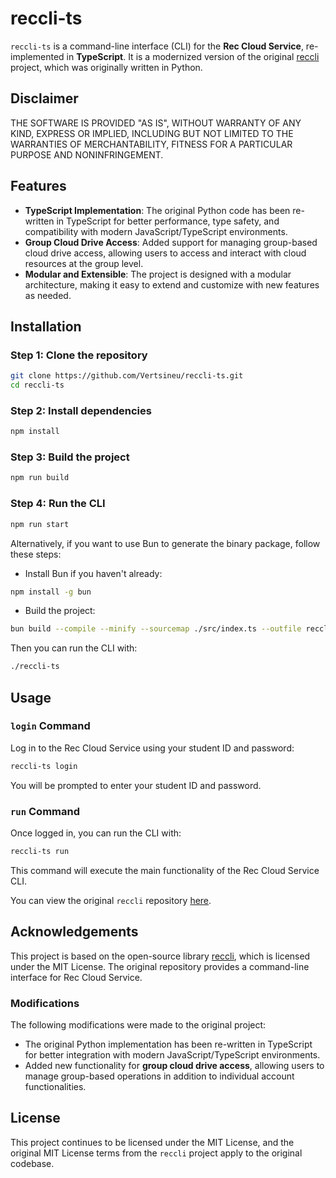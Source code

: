 # reccli-ts

`reccli-ts` is a command-line interface (CLI) for the **Rec Cloud Service**, re-implemented in **TypeScript**. It is a modernized version of the original [reccli](https://github.com/taoky/reccli) project, which was originally written in Python.

## Disclaimer

THE SOFTWARE IS PROVIDED "AS IS", WITHOUT WARRANTY OF ANY KIND, EXPRESS OR IMPLIED, INCLUDING BUT NOT LIMITED TO THE WARRANTIES OF MERCHANTABILITY, FITNESS FOR A PARTICULAR PURPOSE AND NONINFRINGEMENT.

## Features

- **TypeScript Implementation**: The original Python code has been re-written in TypeScript for better performance, type safety, and compatibility with modern JavaScript/TypeScript environments.
- **Group Cloud Drive Access**: Added support for managing group-based cloud drive access, allowing users to access and interact with cloud resources at the group level.
- **Modular and Extensible**: The project is designed with a modular architecture, making it easy to extend and customize with new features as needed.

## Installation

### Step 1: Clone the repository

```bash
git clone https://github.com/Vertsineu/reccli-ts.git
cd reccli-ts
```

### Step 2: Install dependencies

```bash
npm install
```

### Step 3: Build the project

```bash
npm run build
```

### Step 4: Run the CLI

```bash
npm run start
```

Alternatively, if you want to use Bun to generate the binary package, follow these steps:

+ Install Bun if you haven't already:

```bash
npm install -g bun
```

+ Build the project:

```bash
bun build --compile --minify --sourcemap ./src/index.ts --outfile reccli-ts
```

Then you can run the CLI with:

```bash
./reccli-ts
```

## Usage

### `login` Command

Log in to the Rec Cloud Service using your student ID and password:

```bash
reccli-ts login
```

You will be prompted to enter your student ID and password.

### `run` Command

Once logged in, you can run the CLI with:

```bash
reccli-ts run
```

This command will execute the main functionality of the Rec Cloud Service CLI.

You can view the original `reccli` repository [here](https://github.com/taoky/reccli).

## Acknowledgements

This project is based on the open-source library [reccli](https://github.com/taoky/reccli), which is licensed under the MIT License. The original repository provides a command-line interface for Rec Cloud Service.

### Modifications

The following modifications were made to the original project:

- The original Python implementation has been re-written in TypeScript for better integration with modern JavaScript/TypeScript environments.
- Added new functionality for **group cloud drive access**, allowing users to manage group-based operations in addition to individual account functionalities.

## License

This project continues to be licensed under the MIT License, and the original MIT License terms from the `reccli` project apply to the original codebase.
